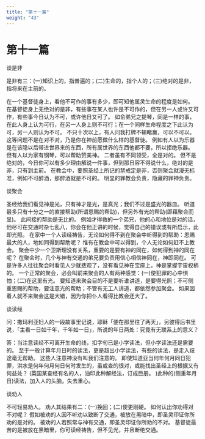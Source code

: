 ```yaml
---
title: "第十一篇"
weight: "43"
---
```


# 第十一篇


谈是非

是非有三：(一)知识上的，指普遍的；(二)生命的，指个人的；(三)绝对的是非，指将来在主前的。

在一个基督徒身上，看他不可作的事有多少，即可知他属灵生命的程度是如何。
在基督徒身上无绝对的是非，有些事在某人也许是不可作的，但在另一人或许又可作，有些事今日认为不可，或许他日又可了。
如俞弟兄之提琴，同是一样的事，在此人身上认为可行，在另一人身上则不可行；在一个同样生命程度之下此认为可，另一人则认为不可。
不只十次以上，有人问我打牌不输睹赢，可以不可以。
这等问题不是在对不对，乃是你在神前愿做什么样的基督徒。
例如有人以为乐器是在该隐以后带进世界来的东西，所有属世界的东西他都不要，所以拒绝乐器。
但有人以为家有钢琴，可以帮助赞美神。
二者虽有不同领受，全是对的。
但不是绝对的，今日你可以有多少理由解说一件事，但到那日容不得说什么，绝对的是非，只有到主前。
在教会中，要照圣经上所记的禁戒定是非，否则聚会就漫无标准，例如不可醉酒，那醉酒就是不可的。
明显的罪教会负责，隐藏的罪神负责。

谈聚会

圣经给我们看见神是光，只有神才是光，是真光；我们不过是盛光的器皿。
听道最多只有十分之一的直接帮助(所谓恩赐的帮助)，但另外有光的帮助(即藉聚会而显)。
此间接的帮助是无比的。
例如才得救的一个弟兄，他的心和地位是对的话，他尽可在交通时杂七乱八，你会在他正讲的时候，觉得自己的错误或有所启示，此即光照。
在家中一个人读经祷告，无论如何得不到在聚会中岓得到的帮助：恩赐最大的人，地如同得到帮助呢？
惟有在教会中可以得到，个人无论如何赶不上教会。
聚会中少一个卫斯理没有关系，重要的是要有神的同在，如何得到神的同在呢？
在聚会时，几个与神有交通的弟兄要负责用信心相信神同在，神即同在。
可是许多人往往聚会时看见人少就悲观了，没有看见神在宝座上，神是掌握宇宙权柄的。
一个正常的聚会，必会叫前来聚会的人有两种感觉：(一)使犯罪的心中惧怕；(二)在这里有光。
要知道来聚会目的不是要听谁讲道，是要得光照；不可侧重恩赐的帮助，要注意光的帮助；不管有无工人讲道，都依然参加聚会。
如果因着人就不来聚会这是大错，因为你把仆人看得比教会还大了。

谈读经

问：撒玛利亚妇人的一段故事里记说，耶稣「便在那里往了两天」，另彼得后书里说，「主看一日如千年，千年如一日」，所说的年日两处：究竟有无联系上的意义？

答：当注意读经不可离开生命的线，扣字句已是小学读法，但小学读法还是需要的。
至于一般计算年月日时的读法，更是超出小学读法，有些的读法，是走入歧途毫无帮助。
这些人注意神没有叫我们注意的。
即使知道亚当何年何月同日犯罪，洪水是何年何月何日何时发生的，虽或查的很对，或能找出圣经上的根据又有何益处？
(英国某查经有名的人，油印此种解经法，订成巨册。
)此种的(侧重年月日)读法，加入人的头脑，失去重心。

谈劝人

不可轻易劝人。
劝人其结果有二：(一)挽回；(二)使更刚硬。
如何认出你劝得对不对呢？
假如被劝的人因不听劝以致断了交通，被放在黑暗中，即圣灵印证你所劝的是对的。
被劝的人若照常与神有交通，即圣灵印证你所劝的不对。
基督徒最苦的是被放在黑暗里，你可读经祷告，但不见光，并且断绝交通。
